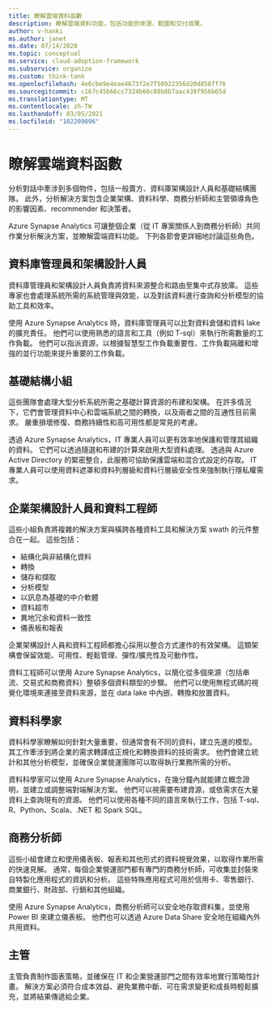 ```yaml
---
title: 瞭解雲端資料函數
description: 瞭解雲端資料功能，包括功能的來源、範圍和交付成果。
author: v-hanki
ms.author: janet
ms.date: 07/14/2020
ms.topic: conceptual
ms.service: cloud-adoption-framework
ms.subservice: organize
ms.custom: think-tank
ms.openlocfilehash: 4e6cbe9e4eae4673f2e7f50922356d20d858ff76
ms.sourcegitcommit: c167c45b66cc7324b60c88b8b7aac439f956b65d
ms.translationtype: MT
ms.contentlocale: zh-TW
ms.lasthandoff: 03/05/2021
ms.locfileid: "102209096"
---
```

# <a name="understand-cloud-data-functions"></a>瞭解雲端資料函數

分析對話中牽涉到多個物件，包括一般賣方、資料庫架構設計人員和基礎結構團隊。 此外，分析解決方案包含企業架構、資料科學、商務分析師和主管領導角色的影響因素、recommender 和決策者。

Azure Synapse Analytics 可讓整個企業（從 IT 專案關係人到商務分析師）共同作業分析解決方案，並瞭解雲端資料功能。 下列各節會更詳細地討論這些角色。

## <a name="database-administrators-and-architects"></a>資料庫管理員和架構設計人員

資料庫管理員和架構設計人員負責將資料來源整合和路由至集中式存放庫。 這些專家也會處理系統所需的系統管理與效能，以及對該資料進行查詢和分析模型的協助工具和效率。

使用 Azure Synapse Analytics 時，資料庫管理員可以比對資料倉儲和資料 lake 的擴充責任。 他們可以使用熟悉的語言和工具（例如 T-sql）來執行所需數量的工作負載。 他們可以指派資源，以根據智慧型工作負載重要性、工作負載隔離和增強的並行功能來提升重要的工作負載。

## <a name="infrastructure-teams"></a>基礎結構小組

這些團隊會處理大型分析系統所需之基礎計算資源的布建和架構。 在許多情況下，它們會管理資料中心和雲端系統之間的轉換，以及兩者之間的互通性目前需求。 嚴重損壞修復、商務持續性和高可用性都是常見的考慮。

透過 Azure Synapse Analytics，IT 專業人員可以更有效率地保護和管理其組織的資料。 它們可以透過隨選和布建的計算來啟用大型資料處理。 透過與 Azure Active Directory 的緊密整合，此服務可協助保護雲端和混合式設定的存取。 IT 專業人員可以使用資料遮罩和資料列層級和資料行層級安全性來強制執行隱私權需求。

## <a name="enterprise-architects-and-data-engineers"></a>企業架構設計人員和資料工程師

這些小組負責將複雜的解決方案與橫跨各種資料工具和解決方案 swath 的元件整合在一起。 這些包括：

- 結構化與非結構化資料
- 轉換
- 儲存和擷取
- 分析模型
- 以訊息為基礎的中介軟體
- 資料超市
- 異地冗余和資料一致性
- 儀表板和報表

 企業架構設計人員和資料工程師都擔心採用以整合方式運作的有效架構。 這類架構會保留效能、可用性、輕鬆管理、彈性/擴充性及可動作性。

資料工程師可以使用 Azure Synapse Analytics，以簡化從多個來源（包括串流、交易式和商務資料）整頓多個資料類型的步驟。 他們可以使用無程式碼的視覺化環境來連接至資料來源，並在 data lake 中內嵌、轉換和放置資料。

## <a name="data-scientists"></a>資料科學家

資料科學家瞭解如何針對大量重要，但通常會有不同的資料，建立先進的模型。 其工作牽涉到將企業的需求轉譯成正規化和轉換資料的技術需求。 他們會建立統計和其他分析模型，並確保企業營運團隊可以取得執行業務所需的分析。

資料科學家可以使用 Azure Synapse Analytics，在幾分鐘內就能建立概念證明，並建立或調整端對端解決方案。 他們可以視需要布建資源，或依需求在大量資料上查詢現有的資源。 他們可以使用各種不同的語言來執行工作，包括 T-sql、R、Python、Scala、.NET 和 Spark SQL。

## <a name="business-analysts"></a>商務分析師

這些小組會建立和使用儀表板、報表和其他形式的資料視覺效果，以取得作業所需的快速見解。 通常，每個企業營運部門都有專門的商務分析師，可收集並封裝來自特製化應用程式的資訊和分析。 這些特殊應用程式可用於信用卡、零售銀行、商業銀行、財政部、行銷和其他組織。

使用 Azure Synapse Analytics，商務分析師可以安全地存取資料集，並使用 Power BI 來建立儀表板。 他們也可以透過 Azure Data Share 安全地在組織內外共用資料。

## <a name="executives"></a>主管

主管負責制作圖表策略，並確保在 IT 和企業營運部門之間有效率地實行策略性計畫。 解決方案必須符合成本效益、避免業務中斷、可在需求變更和成長時輕鬆擴充，並將結果傳遞給企業。
